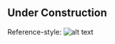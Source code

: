 ## Under Construction
Reference-style: 
![alt text][logo]

[logo]: https://irmastri.files.wordpress.com/2014/03/logo-irmastri.jpg "LDK Irmastri LOGO"
